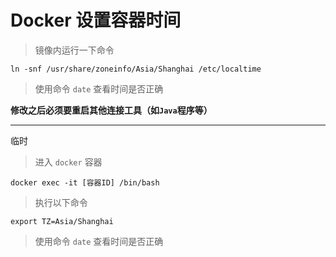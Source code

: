 # Docker 设置容器时间

> 镜像内运行一下命令

```script
ln -snf /usr/share/zoneinfo/Asia/Shanghai /etc/localtime
```

> 使用命令 `date` 查看时间是否正确

**修改之后必须要重启其他连接工具（如`Java`程序等）**

---

临时

> 进入 `docker` 容器

```
docker exec -it [容器ID] /bin/bash
```

> 执行以下命令

```shell
export TZ=Asia/Shanghai
```

> 使用命令 `date` 查看时间是否正确
